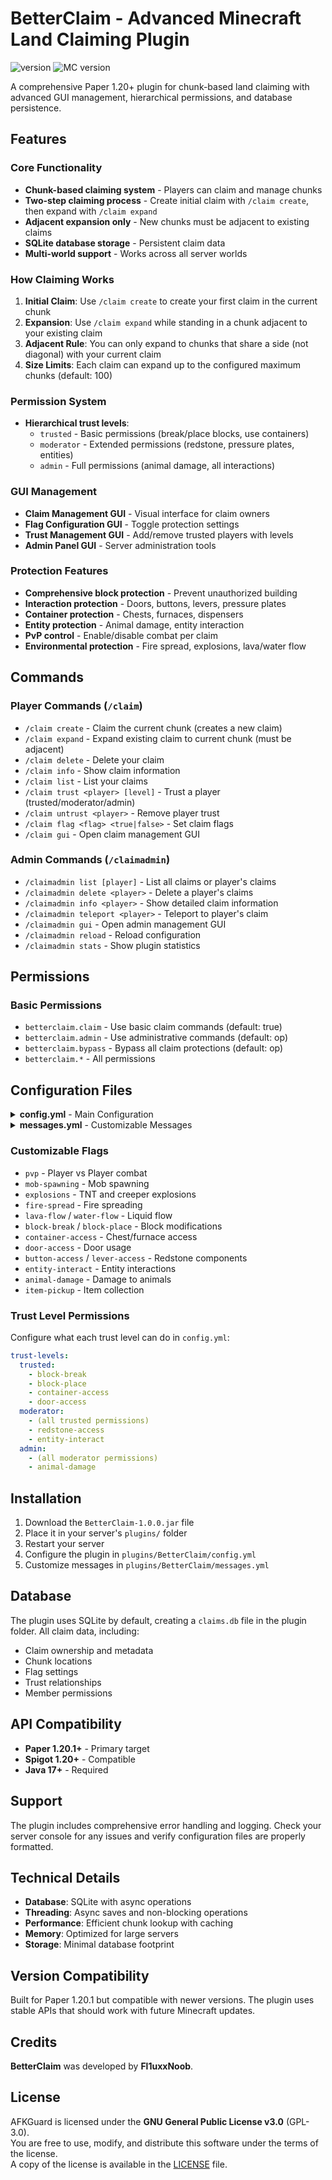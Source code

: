 # BetterClaim - Advanced Minecraft Land Claiming Plugin
![version](https://img.shields.io/badge/version-1.0.0-blue.svg)
![MC version](https://img.shields.io/badge/MC-1.20+-brightgreen.svg)

A comprehensive Paper 1.20+ plugin for chunk-based land claiming with advanced GUI management, hierarchical permissions, and database persistence.

## Features

### Core Functionality
- **Chunk-based claiming system** - Players can claim and manage chunks
- **Two-step claiming process** - Create initial claim with `/claim create`, then expand with `/claim expand`
- **Adjacent expansion only** - New chunks must be adjacent to existing claims
- **SQLite database storage** - Persistent claim data
- **Multi-world support** - Works across all server worlds

### How Claiming Works
1. **Initial Claim**: Use `/claim create` to create your first claim in the current chunk
2. **Expansion**: Use `/claim expand` while standing in a chunk adjacent to your existing claim
3. **Adjacent Rule**: You can only expand to chunks that share a side (not diagonal) with your current claim
4. **Size Limits**: Each claim can expand up to the configured maximum chunks (default: 100)

### Permission System
- **Hierarchical trust levels**:
  - `trusted` - Basic permissions (break/place blocks, use containers)
  - `moderator` - Extended permissions (redstone, pressure plates, entities)
  - `admin` - Full permissions (animal damage, all interactions)

### GUI Management
- **Claim Management GUI** - Visual interface for claim owners
- **Flag Configuration GUI** - Toggle protection settings
- **Trust Management GUI** - Add/remove trusted players with levels
- **Admin Panel GUI** - Server administration tools

### Protection Features
- **Comprehensive block protection** - Prevent unauthorized building
- **Interaction protection** - Doors, buttons, levers, pressure plates
- **Container protection** - Chests, furnaces, dispensers
- **Entity protection** - Animal damage, entity interaction
- **PvP control** - Enable/disable combat per claim
- **Environmental protection** - Fire spread, explosions, lava/water flow

## Commands

### Player Commands (`/claim`)
- `/claim create` - Claim the current chunk (creates a new claim)
- `/claim expand` - Expand existing claim to current chunk (must be adjacent)
- `/claim delete` - Delete your claim
- `/claim info` - Show claim information
- `/claim list` - List your claims
- `/claim trust <player> [level]` - Trust a player (trusted/moderator/admin)
- `/claim untrust <player>` - Remove player trust
- `/claim flag <flag> <true|false>` - Set claim flags
- `/claim gui` - Open claim management GUI

### Admin Commands (`/claimadmin`)
- `/claimadmin list [player]` - List all claims or player's claims
- `/claimadmin delete <player>` - Delete a player's claims
- `/claimadmin info <player>` - Show detailed claim information
- `/claimadmin teleport <player>` - Teleport to player's claim
- `/claimadmin gui` - Open admin management GUI
- `/claimadmin reload` - Reload configuration
- `/claimadmin stats` - Show plugin statistics

## Permissions

### Basic Permissions
- `betterclaim.claim` - Use basic claim commands (default: true)
- `betterclaim.admin` - Use administrative commands (default: op)
- `betterclaim.bypass` - Bypass all claim protections (default: op)
- `betterclaim.*` - All permissions

## Configuration Files

<details>
<summary><strong>config.yml</strong> - Main Configuration</summary>

```yaml
# BetterClaim Configuration File
# For support, visit: https://github.com/Fl1uxxNoob/BetterClaim

# Database settings
database:
  type: sqlite
  filename: claims.db
  
# Claim settings
claim:
  # Maximum number of chunks per claim
  max-chunks-per-claim: 100
  # Maximum number of claims per player
  max-claims-per-player: 1
  # Require claims to be adjacent (expandable only)
  require-adjacent: true
  # Show claim borders when entering/leaving
  show-borders: true
  # Border particle effect
  border-particle: REDSTONE
  # Auto-save interval in minutes
  auto-save-interval: 5
  
# Default claim flags
default-flags:
  pvp: false
  mob-spawning: true
  mob-damage: true
  explosions: false
  fire-spread: false
  lava-flow: false
  water-flow: true
  item-pickup: false
  block-break: false
  block-place: false
  container-access: false
  door-access: false
  button-access: false
  lever-access: false
  pressure-plate-access: false
  redstone-access: false
  entity-interact: false
  animal-damage: false
  
# Trust levels and their permissions
trust-levels:
  trusted:
    - block-break
    - block-place
    - container-access
    - door-access
    - button-access
    - lever-access
    - item-pickup
  moderator:
    - block-break
    - block-place
    - container-access
    - door-access
    - button-access
    - lever-access
    - pressure-plate-access
    - redstone-access
    - entity-interact
    - item-pickup
  admin:
    - block-break
    - block-place
    - container-access
    - door-access
    - button-access
    - lever-access
    - pressure-plate-access
    - redstone-access
    - entity-interact
    - animal-damage
    - item-pickup
    
# GUI settings
gui:
  # GUI title prefixes
  titles:
    claim-main: "&6&lClaim Management"
    claim-flags: "&6&lClaim Flags"
    claim-trust: "&6&lClaim Trust"
    admin-main: "&c&lAdmin Panel"
    
# Performance settings
performance:
  # Cache size for claims
  cache-size: 1000
  # Cache expiration time in minutes
  cache-expiration: 30
  # Async operations
  async-saves: true
```

</details>

<details>
<summary><strong>messages.yml</strong> - Customizable Messages</summary>

```yaml
# BetterClaim Messages File
# Use & for color codes
# Placeholders: {player}, {claim}, {chunk}, {flag}, {trust_level}, {x}, {z}

# General messages
prefix: "&8[&6BetterClaim&8]&r "
no-permission: "&cYou don't have permission to use this command."
player-only: "&cThis command can only be used by players."
invalid-usage: "&cInvalid usage. Use &e{usage}&c for help."
reload-success: "&aConfiguration reloaded successfully."

# Claim messages
claim:
  created: "&aSuccessfully claimed chunk at &e{x}, {z}&a!"
  deleted: "&aSuccessfully deleted your claim."
  already-claimed: "&cThis chunk is already claimed by &e{player}&c."
  already-own-chunk: "&cYou already own this chunk."
  not-claimed: "&cThis chunk is not claimed."
  not-your-claim: "&cThis chunk is not claimed by you."
  no-claims: "&cYou don't have any claims."
  max-claims-reached: "&cYou have reached the maximum number of claims ({max})."
  max-chunks-reached: "&cYou have reached the maximum number of chunks per claim ({max})."
  must-be-adjacent: "&cNew chunks must be adjacent to your existing claim."
  cannot-claim-here: "&cYou cannot claim this chunk."
  enter: "&aEntering claim: &e{claim} &aowned by &e{player}"
  leave: "&7Leaving claim: &e{claim}"
  expand:
    no-claims: "&cYou must have at least one claim to expand."
    not-adjacent: "&cThis chunk is not adjacent to any of your claims."
    max-chunks: "&cThis claim has reached the maximum size ({max} chunks)."
    success: "&aSuccessfully expanded claim &e{claim} &ato include chunk &e{x}, {z}&a!"
    failed: "&cFailed to expand claim. Please try again."
  
# Trust messages
trust:
  added: "&aSuccessfully added &e{player} &aas &e{trust_level} &ato your claim."
  removed: "&aSuccessfully removed &e{player} &afrom your claim."
  already-trusted: "&c{player} is already trusted in your claim."
  not-trusted: "&c{player} is not trusted in your claim."
  cannot-trust-self: "&cYou cannot trust yourself."
  trust-level-updated: "&aUpdated &e{player}&a's trust level to &e{trust_level}&a."
  
# Protection messages
protection:
  block-break: "&cYou cannot break blocks in this claim."
  block-place: "&cYou cannot place blocks in this claim."
  container-access: "&cYou cannot access containers in this claim."
  door-access: "&cYou cannot use doors in this claim."
  button-access: "&cYou cannot use buttons in this claim."
  lever-access: "&cYou cannot use levers in this claim."
  pressure-plate-access: "&cYou cannot use pressure plates in this claim."
  redstone-access: "&cYou cannot interact with redstone in this claim."
  entity-interact: "&cYou cannot interact with entities in this claim."
  animal-damage: "&cYou cannot damage animals in this claim."
  item-pickup: "&cYou cannot pick up items in this claim."
  pvp: "&cPvP is disabled in this claim."
  
# Flag messages
flag:
  updated: "&aFlag &e{flag} &ahas been set to &e{value}&a."
  invalid: "&cInvalid flag: &e{flag}&c."
  
# Admin messages
admin:
  claim-deleted: "&aSuccessfully deleted claim owned by &e{player}&a."
  claim-info: "&6Claim Info:\n&7Owner: &e{player}\n&7Chunks: &e{chunks}\n&7Created: &e{created}"
  teleported: "&aTeleported to claim owned by &e{player}&a."
  no-claims-found: "&cNo claims found for player &e{player}&c."
  
# Error messages
error:
  database: "&cDatabase error occurred. Please contact an administrator."
  player-not-found: "&cPlayer &e{player} &cnot found."
  claim-not-found: "&cClaim not found."
  internal: "&cAn internal error occurred. Please try again."
  
# Command help
help:
  claim:
    - "&6&lBetterClaim Commands:"
    - "&e/claim create &7- Claim the current chunk"
    - "&e/claim expand &7- Expand claim to current chunk (must be adjacent)"
    - "&e/claim delete &7- Delete your claim"
    - "&e/claim info &7- Show claim information"
    - "&e/claim list &7- List your claims"
    - "&e/claim trust <player> [level] &7- Trust a player"
    - "&e/claim untrust <player> &7- Untrust a player"
    - "&e/claim flag <flag> <value> &7- Set a claim flag"
    - "&e/claim gui &7- Open claim management GUI"
  admin:
    - "&c&lBetterClaim Admin Commands:"
    - "&e/claimadmin list [player] &7- List claims"
    - "&e/claimadmin delete <player> &7- Delete a claim"
    - "&e/claimadmin info <player> &7- Show claim info"
    - "&e/claimadmin teleport <player> &7- Teleport to claim"
    - "&e/claimadmin gui &7- Open admin GUI"
```

</details>

### Customizable Flags
- `pvp` - Player vs Player combat
- `mob-spawning` - Mob spawning
- `explosions` - TNT and creeper explosions
- `fire-spread` - Fire spreading
- `lava-flow` / `water-flow` - Liquid flow
- `block-break` / `block-place` - Block modifications
- `container-access` - Chest/furnace access
- `door-access` - Door usage
- `button-access` / `lever-access` - Redstone components
- `entity-interact` - Entity interactions
- `animal-damage` - Damage to animals
- `item-pickup` - Item collection

### Trust Level Permissions
Configure what each trust level can do in `config.yml`:
```yaml
trust-levels:
  trusted:
    - block-break
    - block-place
    - container-access
    - door-access
  moderator:
    - (all trusted permissions)
    - redstone-access
    - entity-interact
  admin:
    - (all moderator permissions)
    - animal-damage
```

## Installation

1. Download the `BetterClaim-1.0.0.jar` file
2. Place it in your server's `plugins/` folder
3. Restart your server
4. Configure the plugin in `plugins/BetterClaim/config.yml`
5. Customize messages in `plugins/BetterClaim/messages.yml`

## Database

The plugin uses SQLite by default, creating a `claims.db` file in the plugin folder. All claim data, including:
- Claim ownership and metadata
- Chunk locations
- Flag settings
- Trust relationships
- Member permissions

## API Compatibility

- **Paper 1.20.1+** - Primary target
- **Spigot 1.20+** - Compatible
- **Java 17+** - Required

## Support

The plugin includes comprehensive error handling and logging. Check your server console for any issues and verify configuration files are properly formatted.

## Technical Details

- **Database**: SQLite with async operations
- **Threading**: Async saves and non-blocking operations
- **Performance**: Efficient chunk lookup with caching
- **Memory**: Optimized for large servers
- **Storage**: Minimal database footprint

## Version Compatibility

Built for Paper 1.20.1 but compatible with newer versions. The plugin uses stable APIs that should work with future Minecraft updates.

## Credits

**BetterClaim** was developed by **Fl1uxxNoob**.

## License

AFKGuard is licensed under the **GNU General Public License v3.0** (GPL-3.0).  
You are free to use, modify, and distribute this software under the terms of the license.  
A copy of the license is available in the [LICENSE](./LICENSE) file.
